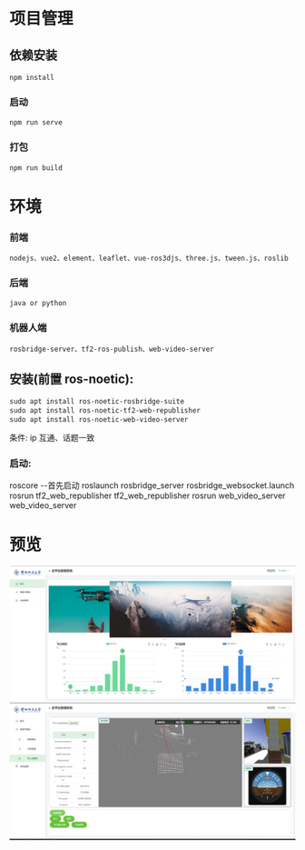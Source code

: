 # 项目管理

## 依赖安装

```
npm install
```

### 启动

```
npm run serve
```

### 打包

```
npm run build
```

# 环境

### 前端

```
nodejs、vue2、element、leaflet、vue-ros3djs、three.js、tween.js、roslib
```

### 后端

```
java or python
```

### 机器人端

```
rosbridge-server、tf2-ros-publish、web-video-server
```

## 安装(前置 ros-noetic):

```
sudo apt install ros-noetic-rosbridge-suite
sudo apt install ros-noetic-tf2-web-republisher
sudo apt install ros-noetic-web-video-server
```

条件: ip 互通、话题一致

### 启动:

roscore --首先启动
roslaunch rosbridge_server rosbridge_websocket.launch
rosrun tf2_web_republisher tf2_web_republisher
rosrun web_video_server web_video_server


# 预览

![Image text](https://github.com/Kirito-oo1/cloud_platform_ui/blob/main/examplePageImage/home.png)
![Image text](https://github.com/Kirito-oo1/cloud_platform_ui/blob/main/examplePageImage/uva20241113.png)
